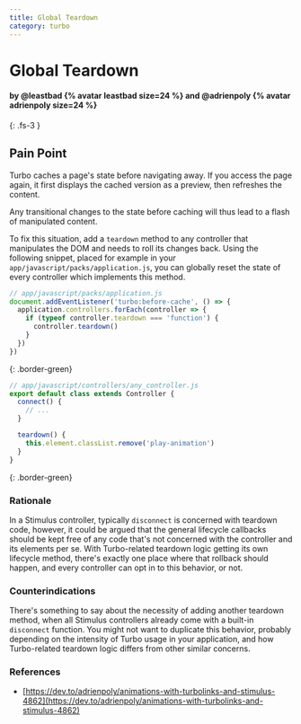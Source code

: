 ```yaml
---
title: Global Teardown
category: turbo
---
```


# Global Teardown

#### by @leastbad {% avatar leastbad size=24 %} and @adrienpoly {% avatar adrienpoly size=24 %}
{: .fs-3 }

## Pain Point
Turbo caches a page's state before navigating away. If you access the page again, it first displays the cached version as a preview, then refreshes the content.

Any transitional changes to the state before caching will thus lead to a flash of manipulated content.

To fix this situation, add a `teardown` method to any controller that manipulates the DOM and needs to roll its changes back. Using the following snippet, placed for example in your `app/javascript/packs/application.js`, you can globally reset the state of every controller which implements this method.

```js
// app/javascript/packs/application.js
document.addEventListener('turbo:before-cache', () => {
  application.controllers.forEach(controller => {
    if (typeof controller.teardown === 'function') {
      controller.teardown()
    }
  })
})
```
{: .border-green}

```js
// app/javascript/controllers/any_controller.js
export default class extends Controller {
  connect() {
    // ...
  }

  teardown() {
    this.element.classList.remove('play-animation')
  }
}
```
{: .border-green}

### Rationale

In a Stimulus controller, typically `disconnect` is concerned with teardown code, however, it could be argued that the general lifecycle callbacks should be kept free of any code that's not concerned with the controller and its elements per se. With Turbo-related teardown logic getting its own lifecycle method, there's exactly one place where that rollback should happen, and every controller can opt in to this behavior, or not.

### Counterindications
There's something to say about the necessity of adding another teardown method, when all Stimulus controllers already come with a built-in `disconnect` function. You might not want to duplicate this behavior, probably depending on the intensity of Turbo usage in your application, and how Turbo-related teardown logic differs from other similar concerns.


### References
- [https://dev.to/adrienpoly/animations-with-turbolinks-and-stimulus-4862](https://dev.to/adrienpoly/animations-with-turbolinks-and-stimulus-4862)
